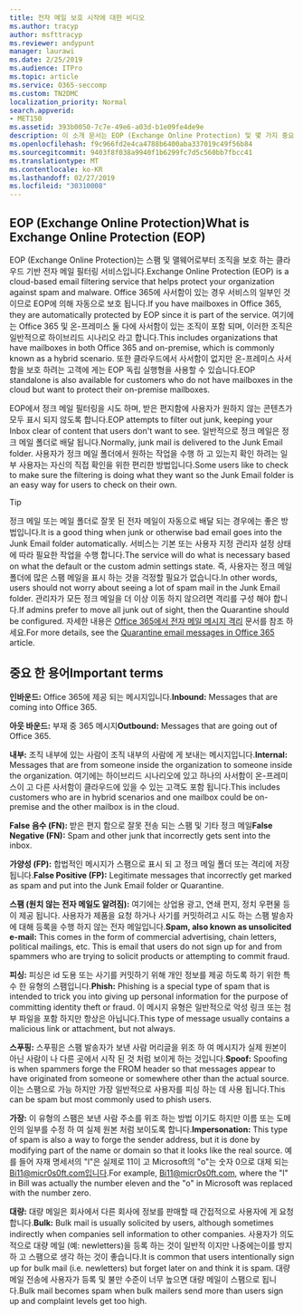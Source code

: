 ```yaml
---
title: 전자 메일 보호 시작에 대한 비디오
ms.author: tracyp
author: msfttracyp
ms.reviewer: andypunt
manager: laurawi
ms.date: 2/25/2019
ms.audience: ITPro
ms.topic: article
ms.service: O365-seccomp
ms.custom: TN2DMC
localization_priority: Normal
search.appverid:
- MET150
ms.assetid: 393b0050-7c7e-49e6-a03d-b1e09fe4de9e
description: 이 소개 문서는 EOP (Exchange Online Protection) 및 몇 가지 중요 한 용어를 이해 하는 데 도움이 됩니다. 이 기능은 exchange Online 클라우드 호스팅 사서함을 보호 하는 Office 365 고객 및 exchange Server 2016와 같은 온-프레미스 사서함을 보호 하는 EOP 독립 실행형 고객에 게 적용 됩니다.
ms.openlocfilehash: f9c966fd2e4ca4788b6400aba337019c49f56b84
ms.sourcegitcommit: 9403f8f038a9940f1b6299fc7d5c560bb7fbcc41
ms.translationtype: MT
ms.contentlocale: ko-KR
ms.lasthandoff: 02/27/2019
ms.locfileid: "30310008"
---
```

## <a name="what-is-exchange-online-protection-eop"></a><span data-ttu-id="1f1ca-104">EOP (Exchange Online Protection)</span><span class="sxs-lookup"><span data-stu-id="1f1ca-104">What is Exchange Online Protection (EOP)</span></span>

<span data-ttu-id="1f1ca-105">EOP (Exchange Online Protection)는 스팸 및 맬웨어로부터 조직을 보호 하는 클라우드 기반 전자 메일 필터링 서비스입니다.</span><span class="sxs-lookup"><span data-stu-id="1f1ca-105">Exchange Online Protection (EOP) is a cloud-based email filtering service that helps protect your organization against spam and malware.</span></span> <span data-ttu-id="1f1ca-106">Office 365에 사서함이 있는 경우 서비스의 일부인 것 이므로 EOP에 의해 자동으로 보호 됩니다.</span><span class="sxs-lookup"><span data-stu-id="1f1ca-106">If you have mailboxes in Office 365, they are automatically protected by EOP since it is part of the service.</span></span> <span data-ttu-id="1f1ca-107">여기에는 Office 365 및 온-프레미스 둘 다에 사서함이 있는 조직이 포함 되며, 이러한 조직은 일반적으로 하이브리드 시나리오 라고 합니다.</span><span class="sxs-lookup"><span data-stu-id="1f1ca-107">This includes organizations that have mailboxes in both Office 365 and on-premise, which is commonly known as a hybrid scenario.</span></span> <span data-ttu-id="1f1ca-108">또한 클라우드에서 사서함이 없지만 온-프레미스 사서함을 보호 하려는 고객에 게는 EOP 독립 실행형을 사용할 수 있습니다.</span><span class="sxs-lookup"><span data-stu-id="1f1ca-108">EOP standalone is also available for customers who do not have mailboxes in the cloud but want to protect their on-premise mailboxes.</span></span> 

<span data-ttu-id="1f1ca-109">EOP에서 정크 메일 필터링을 시도 하며, 받은 편지함에 사용자가 원하지 않는 콘텐츠가 모두 표시 되지 않도록 합니다.</span><span class="sxs-lookup"><span data-stu-id="1f1ca-109">EOP attempts to filter out junk, keeping your Inbox clear of content that users don't want to see.</span></span> <span data-ttu-id="1f1ca-110">일반적으로 정크 메일은 정크 메일 폴더로 배달 됩니다.</span><span class="sxs-lookup"><span data-stu-id="1f1ca-110">Normally, junk mail is delivered to the Junk Email folder.</span></span> <span data-ttu-id="1f1ca-111">사용자가 정크 메일 폴더에서 원하는 작업을 수행 하 고 있는지 확인 하려는 일부 사용자는 자신의 직접 확인을 위한 편리한 방법입니다.</span><span class="sxs-lookup"><span data-stu-id="1f1ca-111">Some users like to check to make sure the filtering is doing what they want so the Junk Email folder is an easy way for users to check on their own.</span></span>  

> [!TIP]
> <span data-ttu-id="1f1ca-112">정크 메일 또는 메일 폴더로 잘못 된 전자 메일이 자동으로 배달 되는 경우에는 좋은 방법입니다.</span><span class="sxs-lookup"><span data-stu-id="1f1ca-112">It is a good thing when junk or otherwise bad email goes into the Junk Email folder automatically.</span></span> <span data-ttu-id="1f1ca-113">서비스는 기본 또는 사용자 지정 관리자 설정 상태에 따라 필요한 작업을 수행 합니다.</span><span class="sxs-lookup"><span data-stu-id="1f1ca-113">The service will do what is necessary based on what the default or the custom admin settings state.</span></span> <span data-ttu-id="1f1ca-114">즉, 사용자는 정크 메일 폴더에 많은 스팸 메일을 표시 하는 것을 걱정할 필요가 없습니다.</span><span class="sxs-lookup"><span data-stu-id="1f1ca-114">In other words, users should not worry about seeing a lot of spam mail in the Junk Email folder.</span></span> <span data-ttu-id="1f1ca-115">관리자가 모든 정크 메일을 더 이상 이동 하지 않으려면 격리를 구성 해야 합니다.</span><span class="sxs-lookup"><span data-stu-id="1f1ca-115">If admins prefer to move all junk out of sight, then the Quarantine should be configured.</span></span> <span data-ttu-id="1f1ca-116">자세한 내용은 [Office 365에서 전자 메일 메시지 격리](quarantine-email-messages.md) 문서를 참조 하세요.</span><span class="sxs-lookup"><span data-stu-id="1f1ca-116">For more details, see the [Quarantine email messages in Office 365](quarantine-email-messages.md) article.</span></span>

## <a name="important-terms"></a><span data-ttu-id="1f1ca-117">중요 한 용어</span><span class="sxs-lookup"><span data-stu-id="1f1ca-117">Important terms</span></span>

<span data-ttu-id="1f1ca-118">**인바운드:** Office 365에 제공 되는 메시지입니다.</span><span class="sxs-lookup"><span data-stu-id="1f1ca-118">**Inbound:** Messages that are coming into Office 365.</span></span>

<span data-ttu-id="1f1ca-119">**아웃 바운드:** 부재 중 365 메시지</span><span class="sxs-lookup"><span data-stu-id="1f1ca-119">**Outbound:** Messages that are going out of Office 365.</span></span>

<span data-ttu-id="1f1ca-120">**내부:** 조직 내부에 있는 사람이 조직 내부의 사람에 게 보내는 메시지입니다.</span><span class="sxs-lookup"><span data-stu-id="1f1ca-120">**Internal:** Messages that are from someone inside the organization to someone inside the organization.</span></span> <span data-ttu-id="1f1ca-121">여기에는 하이브리드 시나리오에 있고 하나의 사서함이 온-프레미스이 고 다른 사서함이 클라우드에 있을 수 있는 고객도 포함 됩니다.</span><span class="sxs-lookup"><span data-stu-id="1f1ca-121">This includes customers who are in hybrid scenarios and one mailbox could be on-premise and the other mailbox is in the cloud.</span></span>

<span data-ttu-id="1f1ca-122">**False 음수 (FN):** 받은 편지 함으로 잘못 전송 되는 스팸 및 기타 정크 메일</span><span class="sxs-lookup"><span data-stu-id="1f1ca-122">**False Negative (FN):** Spam and other junk that incorrectly gets sent into the inbox.</span></span>

<span data-ttu-id="1f1ca-123">**가양성 (FP):** 합법적인 메시지가 스팸으로 표시 되 고 정크 메일 폴더 또는 격리에 저장 됩니다.</span><span class="sxs-lookup"><span data-stu-id="1f1ca-123">**False Positive (FP):** Legitimate messages that incorrectly get marked as spam and put into the Junk Email folder or Quarantine.</span></span>

<span data-ttu-id="1f1ca-124">**스팸 (원치 않는 전자 메일도 알려짐):** 여기에는 상업용 광고, 연쇄 편지, 정치 우편물 등이 제공 됩니다. 사용자가 제품을 요청 하거나 사기를 커밋하려고 시도 하는 스팸 발송자에 대해 등록을 수행 하지 않는 전자 메일입니다.</span><span class="sxs-lookup"><span data-stu-id="1f1ca-124">**Spam, also known as unsolicited e-mail:** This comes in the form of commercial advertising, chain letters, political mailings, etc. This is email that users do not sign up for and from spammers who are trying to solicit products or attempting to commit fraud.</span></span>

<span data-ttu-id="1f1ca-125">**피싱:** 피싱은 id 도용 또는 사기를 커밋하기 위해 개인 정보를 제공 하도록 하기 위한 특수 한 유형의 스팸입니다.</span><span class="sxs-lookup"><span data-stu-id="1f1ca-125">**Phish:** Phishing is a special type of spam that is intended to trick you into giving up personal information for the purpose of committing identity theft or fraud.</span></span> <span data-ttu-id="1f1ca-126">이 메시지 유형은 일반적으로 악성 링크 또는 첨부 파일을 포함 하지만 항상은 아닙니다.</span><span class="sxs-lookup"><span data-stu-id="1f1ca-126">This type of message usually contains a malicious link or attachment, but not always.</span></span>

<span data-ttu-id="1f1ca-127">**스푸핑:** 스푸핑은 스팸 발송자가 보낸 사람 머리글을 위조 하 여 메시지가 실제 원본이 아닌 사람이 나 다른 곳에서 시작 된 것 처럼 보이게 하는 것입니다.</span><span class="sxs-lookup"><span data-stu-id="1f1ca-127">**Spoof:** Spoofing is when spammers forge the FROM header so that messages appear to have originated from someone or somewhere other than the actual source.</span></span> <span data-ttu-id="1f1ca-128">이는 스팸으로 가능 하지만 가장 일반적으로 사용자를 피싱 하는 데 사용 됩니다.</span><span class="sxs-lookup"><span data-stu-id="1f1ca-128">This can be spam but most commonly used to phish users.</span></span>

<span data-ttu-id="1f1ca-129">**가장:** 이 유형의 스팸은 보낸 사람 주소를 위조 하는 방법 이기도 하지만 이름 또는 도메인의 일부를 수정 하 여 실제 원본 처럼 보이도록 합니다.</span><span class="sxs-lookup"><span data-stu-id="1f1ca-129">**Impersonation:** This type of spam is also a way to forge the sender address, but it is done by modifying part of the name or domain so that it looks like the real source.</span></span> <span data-ttu-id="1f1ca-130">예를 들어 자재 명세서의 "l"은 실제로 11이 고 Microsoft의 "o"는 숫자 0으로 대체 되는 Bi11@micr0s0ft.com입니다.</span><span class="sxs-lookup"><span data-stu-id="1f1ca-130">For example, Bi11@micr0s0ft.com, where the "l" in Bill was actually the number eleven and the "o" in Microsoft was replaced with the number zero.</span></span>

<span data-ttu-id="1f1ca-131">**대량:** 대량 메일은 회사에서 다른 회사에 정보를 판매할 때 간접적으로 사용자에 게 요청 합니다.</span><span class="sxs-lookup"><span data-stu-id="1f1ca-131">**Bulk:** Bulk mail is usually solicited by users, although sometimes indirectly when companies sell information to other companies.</span></span> <span data-ttu-id="1f1ca-132">사용자가 의도적으로 대량 메일 (예: newletters)을 등록 하는 것이 일반적 이지만 나중에는이를 방지 하 고 스팸으로 생각 하는 것이 좋습니다.</span><span class="sxs-lookup"><span data-stu-id="1f1ca-132">It is common that users intentionally sign up for bulk mail (i.e. newletters) but forget later on and think it is spam.</span></span> <span data-ttu-id="1f1ca-133">대량 메일 전송에 사용자가 등록 및 불만 수준이 너무 높으면 대량 메일이 스팸으로 됩니다.</span><span class="sxs-lookup"><span data-stu-id="1f1ca-133">Bulk mail becomes spam when bulk mailers send more than users sign up and complaint levels get too high.</span></span>
